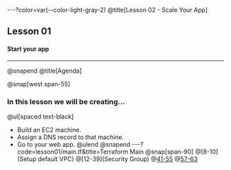---?color=var(--color-light-gray-2)
@title[Lesson 02 - Scale Your App]

## Lesson 01
#### Start your app

---

@snapend
@title[Agenda]

@snap[west span-55]
### In this lesson we will be creating...

@ul[spaced text-black]
- Build an EC2 machine.
- Assign a DNS record to that machine.
- Go to your web app.
@ulend
@snapend
---?code=lesson01/main.tf&title=Terraform Main
@snap[span-90]
@[8-10](Setup default VPC)
@[12-39](Security Group)
@[41-55](EC2)
@[57-63](Route53)
